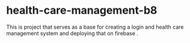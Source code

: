 # health-care-management-b8
This is project that serves as a  base for creating a login and health care management system and  deploying that on firebase .
